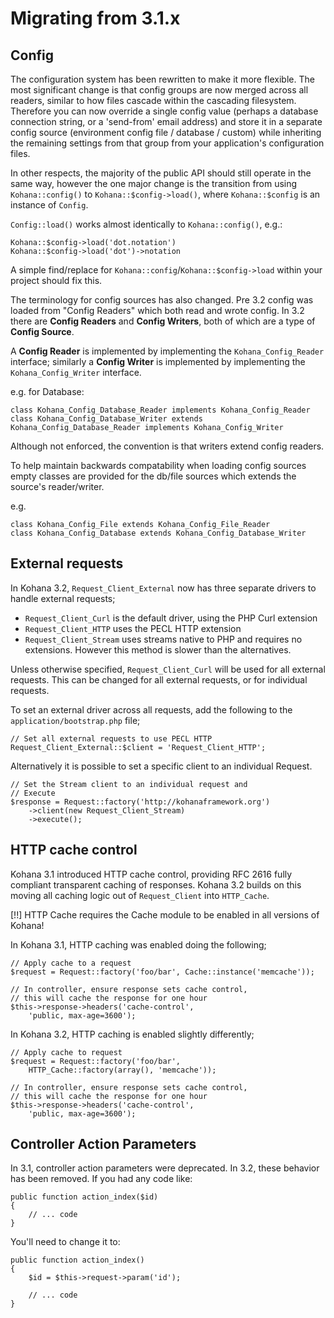 # Migrating from 3.1.x

## Config

The configuration system has been rewritten to make it more flexible. The most significant change is that config groups are now merged across all readers, similar to how files cascade within the cascading filesystem. Therefore you can now override a single config value (perhaps a database connection string, or a 'send-from' email address) and store it in a separate config source (environment config file / database / custom) while inheriting the remaining settings from that group from your application's configuration files.

In other respects, the majority of the public API should still operate in the same way, however the one major change is the transition from using `Kohana::config()` to `Kohana::$config->load()`, where `Kohana::$config` is an instance of `Config`.

`Config::load()` works almost identically to `Kohana::config()`, e.g.:

	Kohana::$config->load('dot.notation')
	Kohana::$config->load('dot')->notation

A simple find/replace for `Kohana::config`/`Kohana::$config->load` within your project should fix this.

The terminology for config sources has also changed.  Pre 3.2 config was loaded from "Config Readers" which both
read and wrote config.  In 3.2 there are **Config Readers** and **Config Writers**, both of which are a type of 
**Config Source**.

A **Config Reader** is implemented by implementing the `Kohana_Config_Reader` interface; similarly a **Config Writer**
is implemented by implementing the `Kohana_Config_Writer` interface.

e.g. for Database:

	class Kohana_Config_Database_Reader implements Kohana_Config_Reader
	class Kohana_Config_Database_Writer extends Kohana_Config_Database_Reader implements Kohana_Config_Writer

Although not enforced, the convention is that writers extend config readers.

To help maintain backwards compatability when loading config sources empty classes are provided for the db/file sources
which extends the source's reader/writer.

e.g.

	class Kohana_Config_File extends Kohana_Config_File_Reader
	class Kohana_Config_Database extends Kohana_Config_Database_Writer

## External requests

In Kohana 3.2, `Request_Client_External` now has three separate drivers to handle external requests;

 - `Request_Client_Curl` is the default driver, using the PHP Curl extension
 - `Request_Client_HTTP` uses the PECL HTTP extension
 - `Request_Client_Stream` uses streams native to PHP and requires no extensions. However this method is slower than the alternatives.

Unless otherwise specified, `Request_Client_Curl` will be used for all external requests. This can be changed for all external requests, or for individual requests.

To set an external driver across all requests, add the following to the `application/bootstrap.php` file;

    // Set all external requests to use PECL HTTP
    Request_Client_External::$client = 'Request_Client_HTTP';

Alternatively it is possible to set a specific client to an individual Request.

    // Set the Stream client to an individual request and
    // Execute
    $response = Request::factory('http://kohanaframework.org')
        ->client(new Request_Client_Stream)
        ->execute();

## HTTP cache control

Kohana 3.1 introduced HTTP cache control, providing RFC 2616 fully compliant transparent caching of responses. Kohana 3.2 builds on this moving all caching logic out of `Request_Client` into `HTTP_Cache`.

[!!] HTTP Cache requires the Cache module to be enabled in all versions of Kohana!

In Kohana 3.1, HTTP caching was enabled doing the following;

    // Apply cache to a request
    $request = Request::factory('foo/bar', Cache::instance('memcache'));

    // In controller, ensure response sets cache control,
    // this will cache the response for one hour
    $this->response->headers('cache-control', 
        'public, max-age=3600');

In Kohana 3.2, HTTP caching is enabled slightly differently;

    // Apply cache to request
    $request = Request::factory('foo/bar',
        HTTP_Cache::factory(array(), 'memcache'));

    // In controller, ensure response sets cache control,
    // this will cache the response for one hour
    $this->response->headers('cache-control', 
        'public, max-age=3600');

## Controller Action Parameters

In 3.1, controller action parameters were deprecated. In 3.2, these behavior has been removed. If you had any code like:

	public function action_index($id)
	{
		// ... code
	}

You'll need to change it to:

	public function action_index()
	{
		$id = $this->request->param('id');

		// ... code
	}

